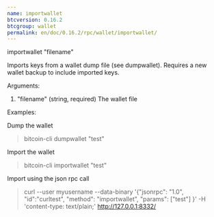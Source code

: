 ```yaml
---
name: importwallet
btcversion: 0.16.2
btcgroup: wallet
permalink: en/doc/0.16.2/rpc/wallet/importwallet/
---
```


importwallet "filename"

Imports keys from a wallet dump file (see dumpwallet). Requires a new wallet backup to include imported keys.

Arguments:
1. "filename"    (string, required) The wallet file

Examples:

Dump the wallet
> bitcoin-cli dumpwallet "test"

Import the wallet
> bitcoin-cli importwallet "test"

Import using the json rpc call
> curl --user myusername --data-binary '{"jsonrpc": "1.0", "id":"curltest", "method": "importwallet", "params": ["test"] }' -H 'content-type: text/plain;' http://127.0.0.1:8332/


